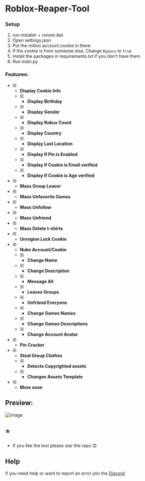 # Roblox-Reaper-Tool
### Setup

1. run installer + runner.bat
2. Open settings.json
3. Put the roblox account cookie in there
4. If the cookie is from someone else, Change `Bypass` to `true`
5. Install the packages in requirements.txt if you don't have them
6. Run main.py

### Features:
- [x] - **Display Cookie Info**
  - [x] - **Display Birthday**
  - [x] - **Display Gender**
  - [x] - **Display Robux Count**
  - [x] - **Display Country**
  - [x] - **Display Last Location**
  - [x] - **Display If Pin is Enabled**
  - [x] - **Display If Cookie is Email verified**
  - [x] - **Display If Cookie is Age verified**
- [x] - **Mass Group Leaver**
- [x] - **Mass Unfavorite Games**
- [x] - **Mass Unfollow**
- [x] - **Mass Unfriend**
- [x] - **Mass Delete t-shirts**
- [x] - **Unregion Lock Cookie**
- [x] - **Nuke Account/Cookie**
  - [x] - **Change Name**
  - [x] - **Change Description**
  - [x] - **Message All**
  - [x] - **Leaves Groups**
  - [x] - **Unfriend Everyone**
  - [x] - **Change Games Names**
  - [x] - **Change Games Descriptions**
  - [x] - **Change Account Avatar**
- [x] - **Pin Cracker**
- [x] - **Steal Group Clothes**
  - [x] - **Detects Copyrighted assets**
  - [x] - **Changes Assets Template**
- [x] - **More soon** 

## Preview:
![image](https://media.discordapp.net/attachments/1227749029988012082/1236028393217196052/image.png?ex=663684a5&is=66353325&hm=8537d9edf8c57e6d95cf6926a8bbff858595d70c8464cc27515b4e1d05984753&=&format=webp&quality=lossless)

## ⭐
- If you like the tool please star the repo 😊

## Help
If you need help or want to report an error join the [Discord](https://discord.gg/kUPK8n3x)
